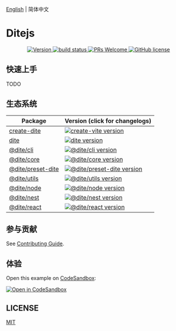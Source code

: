 [English](./README.md) | 简体中文

# Ditejs

<p align="center">
  <a href="https://www.npmjs.com/package/dite">
    <img src="https://badgen.net/npm/v/dite" alt="Version">
  </a>
  <a href="https://github.com/ditejs/dite" target="_blank">
    <img src="https://github.com/ditejs/dite/workflows/CI/badge.svg" alt="build status"  />
  </a>
  <a href="https://github.com/ditejs/dite/pulls">
    <img src="https://img.shields.io/badge/PRs-welcome-brightgreen.svg" alt="PRs Welcome" />
  </a>
  <a href="/LICENSE"><img src="https://img.shields.io/badge/license-MIT-blue.svg" alt="GitHub license" /></a>
</p>

## 快速上手

TODO

## 生态系统

| Package                                   | Version (click for changelogs)                                                                                |
|-------------------------------------------|:--------------------------------------------------------------------------------------------------------------|
| [create-dite](packages/create-dite)       | [![create-vite version](https://badgen.net/npm/v/create-dite)](packages/create-dite/CHANGELOG.md)             |
| [dite](packages/dite)                     | [![dite version](https://badgen.net/npm/v/dite)](packages/dite/CHANGELOG.md)                                  |
| [@dite/cli](packages/cli)                 | [![@dite/cli version](https://badgen.net/npm/v/@dite/cli)](packages/cli/CHANGELOG.md)                         |
| [@dite/core](packages/core)               | [![@dite/core version](https://badgen.net/npm/v/@dite/core)](packages/core/CHANGELOG.md)                      |
| [@dite/preset-dite](packages/preset-dite) | [![@dite/preset-dite version](https://badgen.net/npm/v/@dite/preset-dite)](packages/preset-dite/CHANGELOG.md) |
| [@dite/utils](packages/utils)             | [![@dite/utils version](https://badgen.net/npm/v/@dite/utils)](packages/utils/CHANGELOG.md)                   |
| [@dite/node](packages/node)               | [![@dite/node version](https://badgen.net/npm/v/@dite/node)](packages/node/CHANGELOG.md)                      |
| [@dite/nest](packages/nest)               | [![@dite/nest version](https://badgen.net/npm/v/@dite/nest)](packages/nest/CHANGELOG.md)                      |
| [@dite/react](packages/react)             | [![@dite/react version](https://badgen.net/npm/v/@dite/react)](packages/react/CHANGELOG.md)                   |

## 参与贡献

See [Contributing Guide](./CONTRIBUTING.md).

## 体验

Open this example on [CodeSandbox](https://codesandbox.com):

[![Open in CodeSandbox](https://codesandbox.io/static/img/play-codesandbox.svg)](https://codesandbox.io/s/github/ditejs/dite/tree/master/examples/boilerplate)

## LICENSE

[MIT](./LICENSE)
